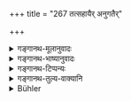 +++
title = "267 तत्सहायैर् अनुगतैर्"

+++

<details><summary>गङ्गानथ-मूलानुवादः</summary>

He shall detect and exterminate them by means of clever reformed thieves, who associate with them, follow them and become apprised of their machinations.—(267)
</details>

<details><summary>गङ्गानथ-भाष्यानुवादः</summary>

**(verses 9.262-273)  
**

(No Bhāṣya)
</details>

<details><summary>गङ्गानथ-टिप्पन्यः</summary>

‘*Utsādayet*’.—Govindarāja and Nārāyaṇa read ‘*utsāhayet*’ ‘should incite them to commit crimes’.
</details>

<details><summary>गङ्गानथ-तुल्य-वाक्यानि</summary>

**(verses 9.264-269)  
**

See Comparative notes for [Verse 9.264-266].
</details>

<details><summary>Bühler</summary>

267	By the means of clever reformed thieves, who associate with such (rogues), follow them and know their various machinations, he must detect and destroy them.
</details>
